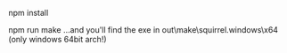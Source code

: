 npm install

npm run make ...and you'll find the exe in out\make\squirrel.windows\x64 (only windows 64bit arch!)